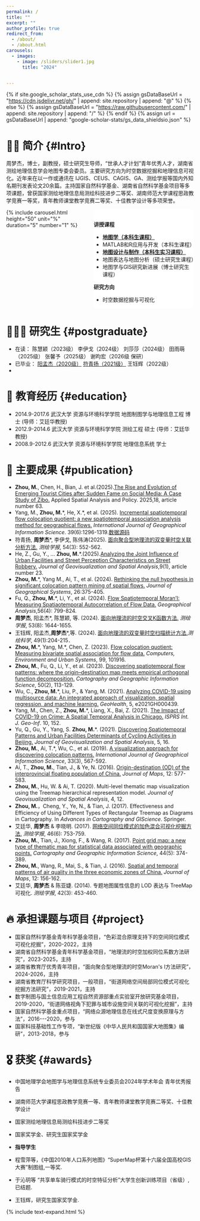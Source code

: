 ```yaml
---
permalink: /
title: ""
excerpt: ""
author_profile: true
redirect_from: 
  - /about/
  - /about.html
carousels:
  - images: 
    - image: /sliders/slider1.jpg
      title: "2024"


---
```


<style>
.main-content {
  display: flex;
  justify-content: space-between;
  gap: 20px;
}

.sliderBar {
  flex: 4;

  border-radius: 8px;

}

.sliderText {
  flex: 5;
  background-color: #fff;
  border-radius: 8px;
  padding-top:1rem;
}

.carousel__holder {
  width: 100%;
  height: 90%;
}

@media (max-width:768px){
  .main-content{
    flex-direction:column;
  }
  .sliderBar{
    max-width:100%;
    order:0;
  }
  .sliderText{
    order:1;
  }
}
</style>

{% if site.google_scholar_stats_use_cdn %}
{% assign gsDataBaseUrl = "https://cdn.jsdelivr.net/gh/" | append: site.repository | append: "@" %}
{% else %}
{% assign gsDataBaseUrl = "https://raw.githubusercontent.com/" | append: site.repository | append: "/" %}
{% endif %}
{% assign url = gsDataBaseUrl | append: "google-scholar-stats/gs_data_shieldsio.json" %}

<span class='anchor' id='about-me'></span>
# 👨‍🏫 简介 {#Intro}
周梦杰，博士，副教授，硕士研究生导师，“世承人才计划”青年优秀人才，湖南省测绘地理信息学会地图专委会委员。主要研究方向为时空数据挖掘和地理信息可视化。近年来在以一作或通讯在 IJGIS、CEUS、CAGIS、GA、测绘学报等国内外知名期刊发表论文20余篇。主持国家自然科学基金、湖南省自然科学基金项目等多项课题，曾获国家测绘地理信息局测绘科技进步二等奖、湖南师范大学课程思政教学竞赛一等奖，青年教师课堂教学竞赛二等奖、十佳教学设计等多项荣誉。


<!-- 
{% include carousel.html height="50" unit="%" duration="5" number="1" %}

<div class='paper-box'><div class='paper-box-image'><div><div class="badge">In class</div><img src='images/in class.jpg' alt="sym" width="100%"></div></div>
<div class='paper-box-text' markdown="1">


</div>

</div>

-->

<div class="main-content">
  <div class="sliderBar">
    {% include carousel.html height="50" unit="%" duration="5" number="1" %}
  </div>
  <div class='sliderText' markdown="1">


**讲授课程**

- [**地图学（本科生课程）**](/students/cartography/)
- MATLAB和R应用与开发（本科生课程）
- [**地图设计与制作（本科生实习课程）**](http://xhslink.com/m/4XYYHvUEicC )
- 地图表达与地图分析（硕士研究生课程）
- 地图学与GIS研究新进展（博士研究生课程）


**研究方向**

- 时空数据挖掘与可视化

</div>
</div>




# 👨🏻‍🎓 研究生 {#postgraduate}
- 在读： 陈慧颖（2023级） 李伊戈（2024级） 刘莎莎（2024级） 田雨萌（2025级） 张馨予（2025级） 谢昀宏（2026级 保研） 
- 已毕业： [阳孟杰（2020级）](/students/yangmengjie_2020/) [符青扬（2021级）](/students/fuqingyang_2021/) 王钰辉（2022级）
- 
# 📖 教育经历 {#education} 
- 2014.9-2017.6 武汉大学 资源与环境科学学院 地图制图学与地理信息工程 博士 (导师：艾廷华教授)
- 2012.9-2014.6 武汉大学 资源与环境科学学院 测绘工程 硕士 (导师：艾廷华教授)
- 2008.9-2012.6 武汉大学 资源与环境科学学院 地理信息系统 学士

# 📝 主要成果 {#publication} 

- **Zhou, M.**, Chen, H., Bian, J. et al.(2025).[The Rise and Evolution of Emerging Tourist Cities after Sudden Fame on Social Media: A Case Study of Zibo.](https://link.springer.com/article/10.1007/s12061-025-09668-0) Applied Spatial Analysis and Policy. 2025,18, article number 63.
- Yang, M., **Zhou, M.**\*, He, X.\*, et al. (2025). [Incremental spatiotemporal flow colocation quotient: a new spatiotemporal association analysis method for geographical flows.](https://www.tandfonline.com/doi/full/10.1080/13658816.2024.2445180) *International Journal of Geographical Information Science*. 39(6):1296-1319.[数据源码](https://doi.org/10.6084/m9.figshare.23998710)
- 符青扬, **周梦杰**\*, 李伊戈, 陈伟涛(2025). [面向聚合型地理流的双变量时空关联分析方法.](http://xb.chinasmp.com/CN/10.11947/j.AGCS.2025.20240011) *测绘学报*, 54(3): 552-562.
- He, Z., Gu, Y., ... **Zhou, M.**\*.(2025).[Analyzing the Joint Influence of Urban Facilities and Street Perception Characteristics on Street Robbery.](https://link.springer.com/article/10.1007/s41651-025-00222-7) *Journal of Geovisualization and Spatial Analysis*,9(1), article number 23.
-  **Zhou, M.**\*, Yang M., Ai, T., et al. (2024). [Rethinking the null hypothesis in significant colocation pattern mining of spatial flows.](https://link.springer.com/article/10.1007/s10109-024-00439-y) *Journal of Geographical Systems*, 26:375-405.
- Fu, Q.,  **Zhou, M.**\*, Li, Y., et al. (2024). [Flow Spatiotemporal Moran’I: Measuring Spatiaotemporal Autocorrelation of Flow Data.](https://onlinelibrary.wiley.com/doi/10.1111/gean.12397) *Geographical Analysis*,56(4): 799-824.
- **周梦杰**, 阳孟杰\*, 陈慧颖, 等. (2024). [面向地理流的时空交叉K函数方法.](http://xb.chinasmp.com/CN/10.11947/j.AGCS.2024.20230258) *测绘学报*, 53(8): 1644-1655.
- 王钰辉, 阳孟杰,**周梦杰**\*,等. (2024). [面向地理流的双变量时空扫描统计方法.](https://chkd.cbpt.cnki.net/WKE2/WebPublication/paperDigest.aspx?paperID=5a4312a8-9de5-416d-be42-233400fe41b2)*测绘科学*, 49(1):204-215．
-  **Zhou, M.**\*, Yang, M.\*, Chen, Z. (2023). [Flow colocation quotient: Measuring bivariate spatial association for flow data.](https://www.sciencedirect.com/science/article/pii/S0198971522001600?via%3Dihub) *Computers, Environment and Urban Systems*, 99, 101916.
-  **Zhou, M.**, Fu, Q., Li, Y., et al. (2023). [Discovering spatiotemporal flow patterns: where the origin–destination map meets empirical orthogonal function decomposition.](https://www.tandfonline.com/doi/full/10.1080/15230406.2023.2171490) *Cartography and Geographic Information Science*, 50(2), 113-129.
- Wu, C.,  **Zhou, M.**\*, Liu, P., & Yang, M. (2021). [Analyzing COVID-19 using multisource data: An integrated approach of visualization, spatial regression, and machine learning.](https://agupubs.onlinelibrary.wiley.com/doi/10.1029/2021GH000439) *GeoHealth*, 5, e2021GH000439.
- Yang, M., Chen, Z.,  **Zhou, M.**\*, Liang, X., Bai, Z. (2021). [The Impact of COVID-19 on Crime: A Spatial Temporal Analysis in Chicago.](https://www.mdpi.com/2220-9964/10/3/152) *ISPRS Int. J. Geo-Inf*. 10, 152.
- Yu, Q., Gu, Y., Yang, S.  **Zhou, M.**\*. (2021). [Discovering Spatiotemporal Patterns and Urban Facilities Determinants of Cycling Activities in Beijing.](https://link.springer.com/article/10.1007/s41651-021-00084-9) *Journal of Geovisualization and Spatial Analysis*, 5, 16.
-  **Zhou, M.**, Ai, T.*, Wu, C., et al. (2019). [A visualization approach for discovering colocation patterns.](https://www.tandfonline.com/doi/full/10.1080/13658816.2018.1550784) *International Journal of Geographical Information Science*, 33(3), 567-592. 
- Ai, T.,  **Zhou, M.**, Tian, J., & Ye, N. (2016). [Origin-destination (OD) of the interprovincial floating population of China.](https://www.tandfonline.com/doi/full/10.1080/17445647.2016.1239556) *Journal of Maps*, 12: 577-583. 
-  **Zhou, M.**, Hu, W. & Ai, T. (2020). Multi-level thematic map visualization using the Treemap hierarchical representation model. *Journal of Geovisualization and Spatial Analysis*, 4, 12. 
-  **Zhou, M.**，Cheng, Y., Ye, N., & Tian, J. (2017). Effectiveness and Efficiency of Using Different Types of Rectangular Treemap as Diagrams in Cartography. In *Advances in Cartography and GIScience*. Springer. 
- 艾廷华, **周梦杰** & 李晓明. (2017). [网络空间同位模式的加色混合可视化挖掘方法.](http://xb.chinasmp.com/CN/10.11947/j.AGCS.2017.20160324) *测绘学报*, 46(6): 753-759. 
-  **Zhou, M.**, Tian, J., Xiong, F., & Wang, R. (2017). [Point grid map: a new type of thematic map for statistical data associated with geographic points.](https://www.tandfonline.com/doi/full/10.1080/15230406.2016.1160797) *Cartography and Geographic Information Science*, 44(5): 374-389. 
-  **Zhou, M.**, Wang, R., Mai, S., & Tian, J. (2016). [Spatial and temporal patterns of air quality in the three economic zones of China.](https://www.tandfonline.com/doi/full/10.1080/17445647.2016.1187095) *Journal of Maps*, 12: 156-162.
- 艾廷华, **周梦杰** & 陈亚婕. (2014). 专题地图属性信息的 LOD 表达与 TreeMap 可视化. *测绘学报*, 42(3): 453-460. 	

# 🔥 承担课题与项目 {#project}
- 国家自然科学基金青年科学基金项目，“色彩混合原理支持下的空间同位模式可视化挖掘”，2020-2022，主持
- 湖南省自然科学基金青年科学基金项目，“地理流的时空加权同位系数方法研究”，2023-2025，主持
- 湖南省教育厅优秀青年项目，“面向聚合型地理流的时空Moran's I方法研究”，2024-2026，主持
- 湖南省教育厅科学研究项目，一般项目，“街道网络空间局部同位模式可视化挖掘方法研究”，2019-2021，主持
- 数字制图与国土信息应用工程自然资源部重点实验室开放研究基金项目， 2019-2020，“街道网络视角下犯罪与城市设施空间关联的可视化挖掘”，主持
- 国家自然科学基金重点项目，“网络众源地理信息在线式尺度变换原理与方法”，2016---2020，参与
- 国家科技基础性工作专项，“新世纪版《中华人民共和国国家大地图集》编研”，2013-2018，参与


# 🎖 获奖 {#awards} 
- 中国地理学会地图学与地理信息系统专业委员会2024年学术年会 青年优秀报告
- 湖南师范大学课程思政教学竞赛一等、青年教师课堂教学竞赛二等奖、十佳教学设计
- 国家测绘地理信息局测绘科技进步二等奖
- 国家奖学金、研究生国家奖学金
- **指导学生**
- 程雪萍等，《中国2010年人口系列地图》“SuperMap杯第十六届全国高校GIS大赛”制图组,一等奖.
- 于沁玥等 “共享单车骑行模式的时空特征分析”大学生创新训练项目（省级）, 已结题.
- 王钰辉，研究生国家奖学金.






  <script defer src="https://cn.vercount.one/js"></script>
<script>
var _hmt = _hmt || [];
(function() {
  var hm = document.createElement("script");
  hm.src =  "https://hm.baidu.com/hm.js?b3cab4d5f875ea359a1d03e8abb22a5f";
  var s = document.getElementsByTagName("script")[0]; 
  s.parentNode.insertBefore(hm, s);
})();
</script>

{% include text-expand.html %}
